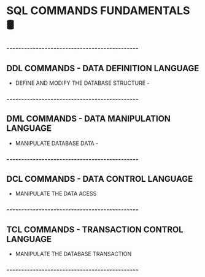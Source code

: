 # SQL COMMANDS FUNDAMENTALS 🛢

### ---------------------------------------------
## DDL COMMANDS - DATA DEFINITION LANGUAGE
  - DEFINE AND MODIFY THE DATABASE STRUCTURE -
### ---------------------------------------------
## DML COMMANDS - DATA MANIPULATION LANGUAGE
  - MANIPULATE DATABASE DATA -
### ---------------------------------------------
## DCL COMMANDS - DATA CONTROL LANGUAGE
  - MANIPULATE THE DATA ACESS
### ---------------------------------------------
## TCL COMMANDS - TRANSACTION CONTROL LANGUAGE
  - MANIPULATE THE DATABASE TRANSACTION
### ---------------------------------------------
